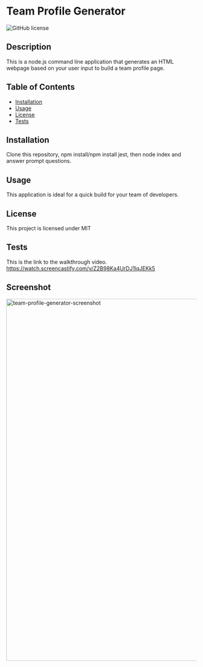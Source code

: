 # Team Profile Generator
  ![GitHub license](http://img.shields.io/badge/license-MIT-blue.svg)
  ## Description 
  This is a node.js command line application that generates an HTML webpage based on your user input to build a team profile page.
  ## Table of Contents
  * [Installation](#installation)
  * [Usage](#usage)
  * [License](#license)
  * [Tests](#tests)
  
  ## Installation 
  Clone this repository, npm install/npm install jest, then node index and answer prompt questions.
  ## Usage 
  This application is ideal for a quick build for your team of developers.
  ## License 
  This project is licensed under MIT
  ## Tests
  This is the link to the walkthrough video. https://watch.screencastify.com/v/Z2B98Ka4UrDJ1lqJEKk5

  ## Screenshot
  <img width="956" alt="team-profile-generator-screenshot" src="https://user-images.githubusercontent.com/91853630/150729378-b8ef8dbc-65dd-4c54-aa78-5c13eaf2e8f6.png">